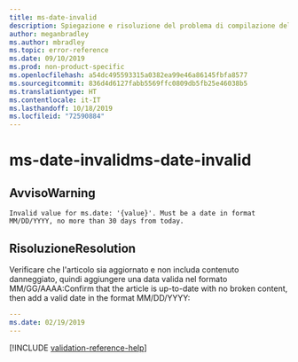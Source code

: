 ```yaml
---
title: ms-date-invalid
description: Spiegazione e risoluzione del problema di compilazione della documentazione ms-date-invalid
author: meganbradley
ms.author: mbradley
ms.topic: error-reference
ms.date: 09/10/2019
ms.prod: non-product-specific
ms.openlocfilehash: a54dc495593315a0382ea99e46a86145fbfa8577
ms.sourcegitcommit: 836d4d6127fabb5569ffc0809db5fb25e46038b5
ms.translationtype: HT
ms.contentlocale: it-IT
ms.lasthandoff: 10/18/2019
ms.locfileid: "72590884"
---
```

# <a name="ms-date-invalid"></a><span data-ttu-id="cb840-103">ms-date-invalid</span><span class="sxs-lookup"><span data-stu-id="cb840-103">ms-date-invalid</span></span>

## <a name="warning"></a><span data-ttu-id="cb840-104">Avviso</span><span class="sxs-lookup"><span data-stu-id="cb840-104">Warning</span></span>

`Invalid value for ms.date: '{value}'. Must be a date in format MM/DD/YYYY, no more than 30 days from today.`

## <a name="resolution"></a><span data-ttu-id="cb840-105">Risoluzione</span><span class="sxs-lookup"><span data-stu-id="cb840-105">Resolution</span></span>

<span data-ttu-id="cb840-106">Verificare che l'articolo sia aggiornato e non includa contenuto danneggiato, quindi aggiungere una data valida nel formato MM/GG/AAAA:</span><span class="sxs-lookup"><span data-stu-id="cb840-106">Confirm that the article is up-to-date with no broken content, then add a valid date in the format MM/DD/YYYY:</span></span>

```yml
---
ms.date: 02/19/2019
---
```

<!--make sure to add this file to your includes folder and verify the path-->
[!INCLUDE [validation-reference-help](includes/validation-reference-help.md)]
